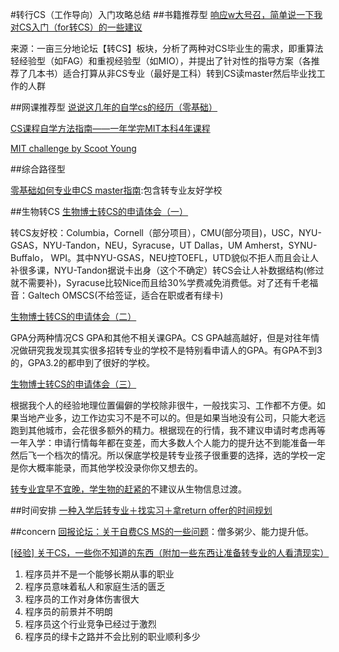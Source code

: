 #转行CS（工作导向）入门攻略总结
##书籍推荐型
[响应w大号召，简单说一下我对CS入门（for转CS）的一些建议](http://www.1point3acres.com/bbs/thread-24540-1-1.html)

来源：一亩三分地论坛【转CS】板块，分析了两种对CS毕业生的需求，即重算法轻经验型（如FAG）和重视经验型（如MIO），并提出了针对性的指导方案（各推荐了几本书）适合打算从非CS专业（最好是工科）转到CS读master然后毕业找工作的人群

##网课推荐型
[说说这几年的自学cs的经历（零基础）](http://www.1point3acres.com/bbs/forum.php?mod=viewthread&tid=161015&extra=page%3D1%26orderby%3Dheats)

[CS课程自学方法指南——一年学完MIT本科4年课程](http://article.yeeyan.org/view/94114/329073)

[MIT challenge by Scoot Young](https://www.scotthyoung.com/blog/myprojects/mit-challenge-2/)

##综合路径型

[零基础如何专业申CS master指南](http://www.1point3acres.com/bbs/forum.php?mod=viewthread&tid=180296&extra=page%3D1%26orderby%3Dheats):包含转专业友好学校

##生物转CS
[ 生物博士转CS的申请体会（一）](http://www.1point3acres.com/bbs/forum.php?mod=viewthread&tid=210457&extra=page%3D1%26filter%3Dtypeid%26typeid%3D692%26typeid%3D692)

转CS友好校：Columbia，Cornell（部分项目），CMU(部分项目)，USC，NYU-GSAS，NYU-Tandon，NEU，Syracuse，UT Dallas，UM Amherst，SYNU-Buffalo， WPI。其中NYU-GSAS，NEU控TOEFL，UTD貌似不拒人而且会让人补很多课，NYU-Tandon据说卡出身（这个不确定）转CS会让人补数据结构(修过就不需要补)，Syracuse比较Nice而且给30%学费减免消费低。对了还有千老福音：Galtech OMSCS(不给签证，适合在职或者有绿卡)

[生物博士转CS的申请体会（二）](http://www.1point3acres.com/bbs/forum.php?mod=viewthread&tid=210633&extra=page%3D1%26filter%3Dtypeid%26typeid%3D692%26typeid%3D692)

GPA分两种情况CS GPA和其他不相关课GPA。CS GPA越高越好，但是对往年情况做研究我发现其实很多招转专业的学校不是特别看申请人的GPA。有GPA不到3的，GPA3.2的都申到了很好的学校。

[生物博士转CS的申请体会（三）](http://www.1point3acres.com/bbs/forum.php?mod=viewthread&tid=210986&extra=page%3D1%26filter%3Dtypeid%26typeid%3D692%26typeid%3D692)

根据我个人的经验地理位置偏僻的学校除非很牛，一般找实习、工作都不方便。如果当地产业多，边工作边实习不是不可以的。但是如果当地没有公司，只能大老远跑到其他城市，会花很多额外的精力。根据现在的行情，我不建议申请时考虑再等一年入学：申请行情每年都在变差，而大多数人个人能力的提升达不到能准备一年然后飞一个档次的情况。所以保底学校是转专业孩子很重要的选择，选的学校一定是你大概率能录，而其他学校没录你你又想去的。

[转专业宜早不宜晚，学生物的赶紧的](http://www.1point3acres.com/bbs/forum.php?mod=viewthread&tid=82409&extra=page%3D1%26filter%3Dtypeid%26typeid%3D692%26typeid%3D692)不建议从生物信息过渡。

##时间安排
[一种入学后转专业＋找实习＋拿return offer的时间规划](http://www.1point3acres.com/bbs/thread-201068-1-1.html)

##concern
[回报论坛：关于自费CS MS的一些问题](http://www.1point3acres.com/bbs/thread-4545-1-1.html)：僧多粥少、能力提升低。

[[经验] 关于CS，一些你不知道的东西（附加一些东西让准备转专业的人看清现实）](http://bbs.gter.net/forum.php?mod=viewthread&tid=1717877&extra=page%3D1%26filter%3Dlastpost%26orderby%3Dlastpost%26orderby%3Dlastpost)

1. 程序员并不是一个能够长期从事的职业
2. 程序员意味着私人和家庭生活的匮乏
3. 程序员的工作对身体伤害很大
4. 程序员的前景并不明朗
5. 程序员这个行业竞争已经过于激烈
6. 程序员的绿卡之路并不会比别的职业顺利多少
